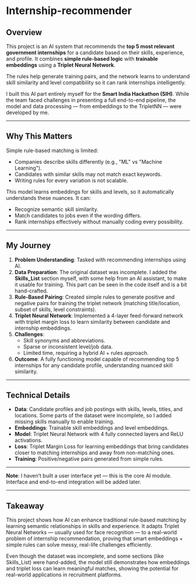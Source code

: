 # Internship-recommender

## Overview
This project is an AI system that recommends the **top 5 most relevant government internships** for a candidate based on their skills, experience, and profile. It combines **simple rule-based logic** with **trainable embeddings** using a **Triplet Neural Network**.  

The rules help generate training pairs, and the network learns to understand skill similarity and level compatibility so it can rank internships intelligently.  

I built this AI part entirely myself for the **Smart India Hackathon (SIH)**. While the team faced challenges in presenting a full end-to-end pipeline, the model and data processing — from embeddings to the TripletNN — were developed by me.

---

## Why This Matters
Simple rule-based matching is limited:  
- Companies describe skills differently (e.g., "ML" vs "Machine Learning").  
- Candidates with similar skills may not match exact keywords.  
- Writing rules for every variation is not scalable.  

This model learns embeddings for skills and levels, so it automatically understands these nuances. It can:  
- Recognize semantic skill similarity.  
- Match candidates to jobs even if the wording differs.  
- Rank internships effectively without manually coding every possibility.

---

## My Journey
1. **Problem Understanding**: Tasked with recommending internships using AI.  
2. **Data Preparation**: The original dataset was incomplete. I added the **Skills_List** section myself, with some help from an AI assistant, to make it usable for training. This part can be seen in the code itself and is a bit hand-crafted.  
3. **Rule-Based Pairing**: Created simple rules to generate positive and negative pairs for training the triplet network (matching title/location, subset of skills, level constraints).  
4. **Triplet Neural Network**: Implemented a 4-layer feed-forward network with triplet margin loss to learn similarity between candidate and internship embeddings.  
5. **Challenges**:  
   - Skill synonyms and abbreviations.  
   - Sparse or inconsistent level/job data.  
   - Limited time, requiring a hybrid AI + rules approach.  
6. **Outcome**: A fully functioning model capable of recommending top 5 internships for any candidate profile, understanding nuanced skill similarity.

---

## Technical Details
- **Data**: Candidate profiles and job postings with skills, levels, titles, and locations. Some parts of the dataset were incomplete, so I added missing skills manually to enable training.  
- **Embeddings**: Trainable skill embeddings and level embeddings.  
- **Model**: Triplet Neural Network with 4 fully connected layers and ReLU activations.  
- **Loss**: Triplet Margin Loss for learning embeddings that bring candidates closer to matching internships and away from non-matching ones.  
- **Training**: Positive/negative pairs generated from simple rules.

---

**Note**: I haven’t built a user interface yet — this is the core AI module. Interface and end-to-end integration will be added later.

---

## Takeaway
This project shows how AI can enhance traditional rule-based matching by learning semantic relationships in skills and experience. It adapts Triplet Neural Networks — usually used for face recognition — to a real-world problem of internship recommendation, proving that smart embeddings + simple rules can solve messy, real-life challenges efficiently.

Even though the dataset was incomplete, and some sections (like Skills_List) were hand-added, the model still demonstrates how embeddings and triplet loss can learn meaningful matches, showing the potential for real-world applications in recruitment platforms.


